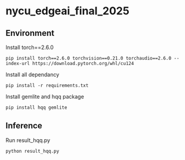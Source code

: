 # nycu_edgeai_final_2025

## Environment

Install torch==2.6.0
```python3
pip install torch==2.6.0 torchvision==0.21.0 torchaudio==2.6.0 --index-url https://download.pytorch.org/whl/cu124
```

Install all dependancy 
```python3
pip install -r requirements.txt
```

Install gemlite and hqq package
```python3
pip install hqq gemlite
```

## Inference

Run result_hqq.py

```python3
python result_hqq.py
```